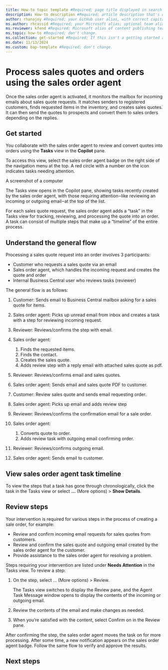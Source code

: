 ```yaml
---
title: How-to topic template #Required; page title displayed in search results. Don't enclose in quotation marks.
description: How-to description #Required; article description that's displayed in search results. Don't enclose in quotation marks. Do end with a period.
author: rhanajoy #Required; your GitHub user alias, with correct capitalization.
ms.author: rhcassid #Required; your Microsoft alias; optional team alias.
ms.reviewer: kfend #Required; Microsoft alias of content publishing team member.
ms.topic: how-to #Required; don't change.
ms.collection: get-started #Required; If this isn't a getting started article, don't remove the attribute, but leave the value blank. The values for this attribute will be updated over time.
ms.date: 11/13/2024
ms.custom: bap-template #Required; don't change.
---
```


# Process sales quotes and orders using the sales order agent 

Once the sales order agent is activated, it monitors the mailbox for incoming emails about sales quote requests. It matches senders to registered customers, finds requested items in the inventory, and creates sales quotes. It can then send the quotes to prospects and convert them to sales orders depending on the replies.  

## Get started

You collaborate with the sales order agent to review and convert quotes into orders using the **Tasks** view in the **Copilot** pane. 

To access this view, select the  sales order agent badge on the right side of the navigation menu at the top. A red circle with a number on the icon indicates tasks needing attention.  

A screenshot of a computer

The Tasks view opens in the Copilot pane, showing tasks recently created by the sales order agent, with those requiring attention‒like reviewing an incoming or outgoing email‒at the top of the list.  

For each sales quote request, the sales order agent adds a “task” in the Tasks view for tracking, reviewing, and processing the quote into an order. A task can consist of multiple steps that make up a “timeline” of the entire process. 

## Understand the general flow

Processing a sales quote request into an order involves 3 participants: 

- Customer who requests a sales quote via an email 
- Sales order agent, which handles the incoming request and creates the quote and order  
- Internal Business Central user who reviews tasks (reviewer)

The general flow is as follows: 

1. Customer: Sends email to Business Central mailbox asking for a sales quote for items. 
1. Sales order agent: Picks up unread email from inbox and creates a task with a step for reviewing incoming request. 
1. Reviewer: Reviews/confirms the step with email.  
1. Sales order agent: 

    1. Finds the requested items. 
    1. Finds the contact. 
    1. Creates the sales quote. 
    1. Adds review step with a reply email with attached sales quote as pdf. 
1. Reviewer: Reviews/confirms email and sales quotes. 
1. Sales order agent: Sends email and sales quote PDF to customer. 
1. Customer: Review sales quote and sends email requesting order. 
1. Sales order agent: Picks up email and adds review step 
1. Reviewer: Reviews/confirms the confirmation email for a sale order. 
1. Sales order agent: 

    1. Converts quote to order. 
    1. Adds review task with outgoing email confirming order. 
1. Reviewer: Reviews/confirms outgoing email. 
1. Sales order agent: Sends email to customer. 

## View sales order agent task timeline 

To view the steps that a task has gone through chronologically, click the task in the Tasks view or select **...** (More options) > **Show Details**.  

## Review steps 

Your intervention is required for various steps in the process of creating a sale order, for example: 

- Review and confirm incoming email requests for sales quotes from customers. 
- Review and confirm the sales quote and outgoing email created by the sales order agent for the customer. 
- Provide assistance to the sales order agent for resolving a problem. 

Steps requiring your intervention are listed under **Needs Attention** in the Tasks view. To review a step: 

1. On the step, select … (More options) > Review.  

   The Tasks view switches to display the Review pane, and the Agent Task Message window opens to display the contents of the incoming or outgoing email.  
1. Review the contents of the email and make changes as needed. 
1. When you’re satisfied with the content, select Confirm on in the Review pane.  

After confirming the step, the sales order agent moves the task on for more processing. After some time, a new notification appears on the sales order agent badge. Follow the same flow to verify and approve the results.

## Next steps

<!--Remove all the comments in this template before you sign-off or merge to the main branch.-->
